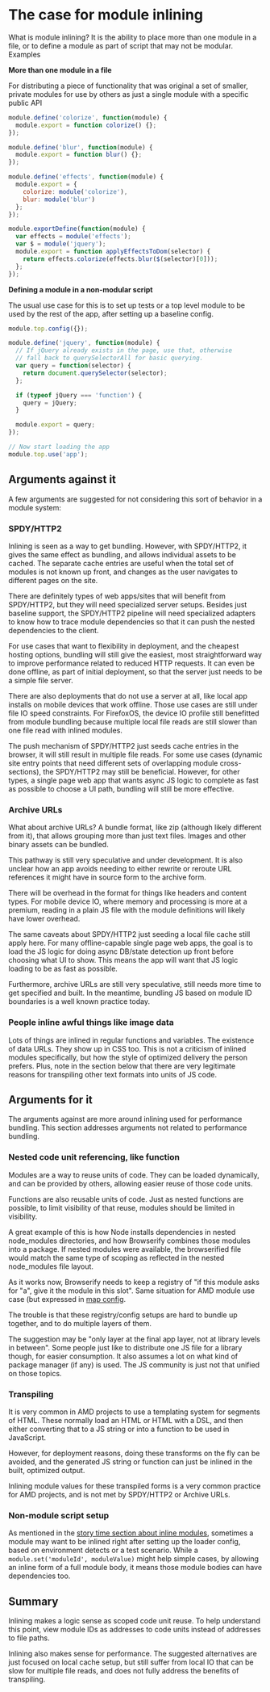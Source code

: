 # The case for module inlining

What is module inlining? It is the ability to place more than one module in a file, or to define a module as part of script that may not be modular. Examples

**More than one  module in a file**

For distributing a piece of functionality that was original a set of smaller,
private modules for use by others as just a single module with a specific
public API

```javascript
module.define('colorize', function(module) {
  module.export = function colorize() {};
});

module.define('blur', function(module) {
  module.export = function blur() {};
});

module.define('effects', function(module) {
  module.export = {
    colorize: module('colorize'),
    blur: module('blur')
  };
});

module.exportDefine(function(module) {
  var effects = module('effects');
  var $ = module('jquery');
  module.export = function applyEffectsToDom(selector) {
    return effects.colorize(effects.blur($(selector)[0]));
  };
});
```

**Defining a module in a non-modular script**

The usual use case for this is to set up tests or a top level module to be
used by the rest of the app, after setting up a baseline config.

```javascript
module.top.config({});

module.define('jquery', function(module) {
  // If jQuery already exists in the page, use that, otherwise
  // fall back to querySelectorAll for basic querying.
  var query = function(selector) {
    return document.querySelector(selector);
  };

  if (typeof jQuery === 'function') {
    query = jQuery;
  }

  module.export = query;
});

// Now start loading the app
module.top.use('app');
```

## Arguments against it

A few arguments are suggested for not considering this sort of behavior in a module system:

### SPDY/HTTP2

Inlining is seen as a way to get bundling. However, with SPDY/HTTP2, it gives the same effect as bundling, and allows individual assets to be cached. The separate cache entries are useful when the total set of modules is not known up front, and changes as the user navigates to different pages on the site.

There are definitely types of web apps/sites that will benefit from SPDY/HTTP2, but they will need specialized server setups. Besides just baseline support, the SPDY/HTTP2 pipeline will need specialized adapters to know how to trace module dependencies so that it can push the nested dependencies to the client.

For use cases that want to flexibility in deployment, and the cheapest hosting options, bundling will still give the easiest, most straightforward way to improve performance related to reduced HTTP requests. It can even be done offline, as part of initial deployment, so that the server just needs to be a simple file server.

There are also deployments that do not use a server at all, like local app installs on mobile devices that work offline. Those use cases are still under file IO speed constraints. For FirefoxOS, the device IO profile still benefitted from module bundling because multiple local file reads are still slower than one file read with inlined modules.

The push mechanism of SPDY/HTTP2 just seeds cache entries in the browser, it will still result in multiple file reads. For some use cases (dynamic site entry points that need different sets of overlapping module cross-sections), the SPDY/HTTP2 may still be beneficial. However, for other types, a single page web app that wants async JS logic to complete as fast as possible to choose a UI path, bundling will still be more effective.

### Archive URLs

What about  archive URLs? A bundle format, like zip (although likely different from it), that allows grouping more than just text files. Images and other binary assets can be bundled.

This pathway is still very speculative and under development. It is also unclear how an app avoids needing to either rewrite or reroute URL references it might have in source form to the archive form.

There will be overhead in the format for things like headers and content types. For mobile device IO, where memory and processing is more at a premium, reading in a plain JS file with the module definitions will likely have lower overhead.

The same caveats about SPDY/HTTP2 just seeding a local file cache still apply here. For many offline-capable single page web apps, the goal is to load the JS logic for doing async DB/state detection up front before choosing what UI to show. This means the app will want that JS logic loading to be as fast as possible.

Furthermore, archive URLs are still very speculative, still needs more time to get specified and built. In the meantime, bundling JS based on module ID boundaries is a well known practice today.

### People inline awful things like image data

Lots of things are inlined in regular functions and variables. The existence of data URLs. They show up in CSS too. This is not a criticism of inlined modules specifically, but how the style of optimized delivery the person prefers. Plus, note in the section below that there are very legitimate reasons for transpiling other text formats into units of JS code.

## Arguments for it

The arguments against are more around inlining used for performance bundling. This section addresses arguments not related to performance bundling.

### Nested code unit referencing, like function

Modules are a way to reuse units of code. They can be loaded dynamically, and can be provided by others, allowing easier reuse of those code units.

Functions are also reusable units of code. Just as nested functions are possible, to limit visibility of that reuse, modules should be limited in visibility.

A great example of this is how Node installs dependencies in nested node_modules directories, and how Browserify combines those modules into a package. If nested modules were available, the browserified file would match the same type of scoping as reflected in the nested node_modules file layout.

As it works now, Browserify needs to keep a registry of "if this module asks for "a", give it the module in this slot". Same situation for AMD module use case (but expressed in [map config](https://github.com/amdjs/amdjs-api/blob/master/CommonConfig.md#map-).

The trouble is that these registry/config setups are hard to bundle up together, and to do multiple layers of them.

The suggestion may be "only layer at the final app layer, not at library levels in between". Some people just like to distribute one JS file for a library though, for easier consumption. It also assumes a lot on what kind of package manager (if any) is used. The JS community is just not that unified on those topics.

### Transpiling

It is very common in AMD projects to use a templating system for segments of HTML. These normally load an HTML or HTML with a DSL, and then either converting that to a JS string or into a function to be used in JavaScript.

However, for deployment reasons, doing these transforms on the fly can be avoided, and the generated JS string or function can just be inlined in the built, optimized output.

Inlining module values for these transpiled forms is a very common practice for AMD projects, and is not met by SPDY/HTTP2 or Archive URLs.

### Non-module script setup

As mentioned in the [story time section about inline modules](https://github.com/jrburke/module/blob/master/docs/story-time.md#inline-modules), sometimes a module may want to be inlined right after setting up the loader config, based on environment detects or a test scenario. While a `module.set('moduleId', moduleValue)` might help simple cases, by allowing an inline form of a full module body, it means those module bodies can have dependencies too.

## Summary

Inlining makes a logic sense as scoped code unit reuse. To help understand this point, view module IDs as addresses to code units instead of addresses to file paths.

Inlining also makes sense for performance. The suggested alternatives are just focused on local cache setup, but still suffer from local IO that can be slow for multiple file reads, and does not fully address the benefits of transpiling.
